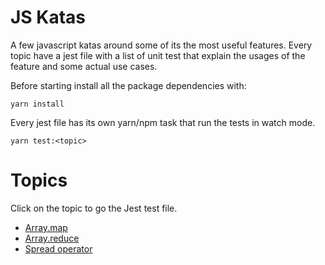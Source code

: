 # JS Katas
A few javascript katas around some of its the most useful features. Every topic have a jest file with a list of unit test that explain the usages of the feature and some actual use cases. 

Before starting install all the package dependencies with:
```
yarn install
```
Every jest file has its own yarn/npm task that run the tests in watch mode.
```
yarn test:<topic>
```

# Topics
Click on the topic to go the Jest test file.
 - [Array.map](./src/map/map.test.ts)
 - [Array.reduce](./src/reduce/reduce.test.ts)
 - [Spread operator](./src/spread/spread.test.ts)
